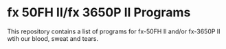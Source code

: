 # fx 50FH II/fx 3650P II Programs

This repository contains a list of programs for fx-50FH II and/or fx-3650P II wtih our blood, sweat and tears.
